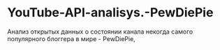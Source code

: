 # YouTube-API-analisys.-PewDiePie
Анализ открытых данных о состоянии канала некогда самого популярного блоггера в мире -  PewDiePie, 
